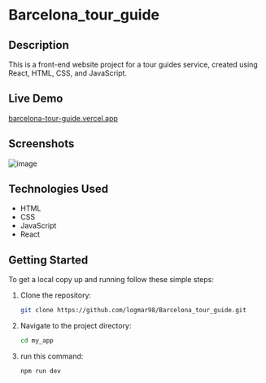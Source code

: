 # Barcelona_tour_guide

## Description

This is a front-end website project for a tour guides service, created using React, HTML, CSS, and JavaScript.

## Live Demo

[barcelona-tour-guide.vercel.app](https://barcelona-tour-guide.vercel.app/)


## Screenshots

![image](https://github.com/logmar98/Barcelona_tour_guide/assets/91753996/b9dad169-029f-4edc-8c86-156878a97d66)



## Technologies Used

- HTML
- CSS
- JavaScript
- React

## Getting Started

To get a local copy up and running follow these simple steps:

1. Clone the repository: 
   ```bash
   git clone https://github.com/logmar98/Barcelona_tour_guide.git
2. Navigate to the project directory:
   ```bash
   cd my_app
3. run this command:
   ```bash
   npm run dev 
